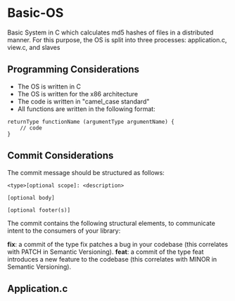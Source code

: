 # Basic-OS
Basic System in C which calculates md5 hashes of files in a distributed manner.
For this purpose, the OS is split into three processes: application.c, view.c, and slaves

## Programming Considerations
* The OS is written in C
* The OS is written for the x86 architecture
* The code is written in "camel_case standard"
* All functions are written in the following format:
```
returnType functionName (argumentType argumentName) {
    // code
} 
```

## Commit Considerations
The commit message should be structured as follows:
```
<type>[optional scope]: <description>

[optional body]

[optional footer(s)]
```
The commit contains the following structural elements, to communicate intent to the consumers of your library:

__fix__: a commit of the type fix patches a bug in your codebase (this correlates with PATCH in Semantic Versioning).
__feat__: a commit of the type feat introduces a new feature to the codebase (this correlates with MINOR in Semantic Versioning).

## Application.c
